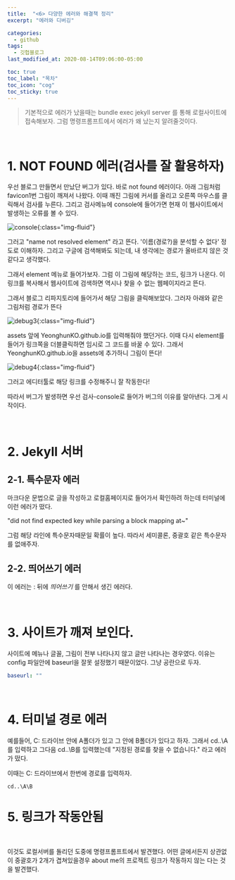 ```yaml
---
title:  "<6> 다양한 에러와 해결책 정리"
excerpt: "에러와 디버깅"

categories:
  - github
tags:
  - 깃헙블로그
last_modified_at: 2020-08-14T09:06:00-05:00

toc: true
toc_label: "목차"
toc_icon: "cog"
toc_sticky: true
---
```

> 기본적으로 에러가 났을때는 bundle exec jekyll server 를 통해 로컬사이트에 접속해보자. 그럼 명령프롬프트에서 에러가 왜 났는지 알려줄것이다.
<br/>

# 1. NOT FOUND 에러(검사를 잘 활용하자)

우선 블로그 만들면서 만났단 버그가 있다. 바로 not found 에러이다. 아래 그림처럼 favicon1번 그림이 깨져서 나왔다. 이때 깨진 그림에 커서를 올리고 오른쪽 마우스를 클릭해서 검사를 누른다. 그리고 검사메뉴에 console에 들어가면 현재 이 웹사이트에서 발생하는 오류를 볼 수 있다. 

![console](https://yeonghunko.github.io/assets/img/github-blog-start/console.png){:class="img-fluid"}

그러고 "name not resolved element" 라고 뜬다. '이름(경로?)을 분석할 수 없다' 정도로 이해하자. 그리고 구글에 검색해봐도 되는데, 내 생각에는 경로가 올바르지 않은 것 같다고 생각했다.  

그래서 element 메뉴로 들어가보자. 그럼 이 그림에 해당하는 코드, 링크가 나온다. 이 링크를 복사해서 웹사이트에 검색하면 역시나 찾을 수 없는 웹페이지라고 뜬다.  

그래서 블로그 리파지토리에 들어가서 해당 그림을 클릭해보았다. 그러자 아래와 같은 그림처럼 경로가 뜬다

![debug3](https://yeonghunko.github.io/assets/img/github-blog-start/debug3.png){:class="img-fluid"}

assets 앞에 YeonghunKO.github.io를 입력해줘야 했던거다. 이때 다시 element를 들어가 링크쪽을 더블클릭하면 임시로 그 코드를 바꿀 수 있다. 그래서 YeonghunKO.github.io을 assets에 추가하니 그림이 뜬다!

![debug4](https://yeonghunko.github.io/assets/img/github-blog-start/debug4.png){:class="img-fluid"}

그러고 에디터툴로 해당 링크를 수정해주니 잘 작동한다!  

따라서 버그가 발생하면 우선 검사-console로 들어가 버그의 이유를 알아낸다. 그게 시작이다.
<br/>
<br/>
<br/>

# 2. Jekyll 서버

## 2-1. 특수문자 에러

마크다운 문법으로 글을 작성하고 로컬홈페이지로 들어가서 확인하려 하는데 터미널에 이런 에러가 떴다.  

"did not find expected key while parsing a block mapping at~"  

그럼 해당 라인에 특수문자때문일 확률이 높다. 따라서 세미콜론, 중괄호 같은 특수문자를 없애주자. 

## 2-2. 띄어쓰기 에러

이 에러는 : 뒤에 *띄어쓰기* 를 안해서 생긴 에러다.
<br/> 
<br/>
<br/>

# 3. 사이트가 깨져 보인다.

사이트에 메뉴나 글꼴, 그림이 전부 나타나지 않고 글만 나타나는 경우였다. 이유는 config 파일안에 baseurl을 잘못 설정했기 때문이었다. 그냥 공란으로 두자.

```yml
baseurl: ""
```
<br/>

# 4. 터미널 경로 에러

예를들어, C: 드라이브 안에 A폴더가 있고 그 안에 B폴더가 있다고 하자. 그래서 cd..\A를 입력하고 그다음 cd..\B를 입력했는데 "지정된 경로를 찾을 수 없습니다." 라고 에러가 떴다. 

이때는 C: 드라이브에서 한번에 경로를 입력하자. 

```bash
cd..\A\B
```

# 5. 링크가 작동안됨

</br>

이것도 로컬서버를 돌리던 도중에 명령프롬프트에서 발견했다. 어떤 글에서든지 상관없이 중괄호가 2개가 겹쳐있을경우 about me의 프로젝트 링크가 작동하지 않는 다는 것을 발견했다.


